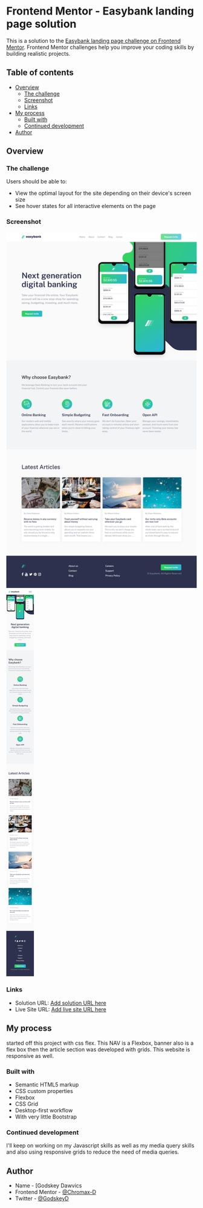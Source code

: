 # Frontend Mentor - Easybank landing page solution

This is a solution to the [Easybank landing page challenge on Frontend Mentor](https://www.frontendmentor.io/challenges/easybank-landing-page-WaUhkoDN). Frontend Mentor challenges help you improve your coding skills by building realistic projects. 

## Table of contents

- [Overview](#overview)
  - [The challenge](#the-challenge)
  - [Screenshot](#screenshot)
  - [Links](#links)
- [My process](#my-process)
  - [Built with](#built-with)
  - [Continued development](#continued-development)
- [Author](#author)

## Overview

### The challenge

Users should be able to:

- View the optimal layout for the site depending on their device's screen size
- See hover states for all interactive elements on the page

### Screenshot

![](screenshot_1.png)
![](screenshot_2.png)

### Links

- Solution URL: [Add solution URL here](https://chromax-d.github.io/Easy-bank/)
- Live Site URL: [Add live site URL here](https://chromax-d.github.io/Easy-bank/)

## My process

started off this project with css flex. This NAV is a Flexbox, banner also is a 
flex box then the article section was developed with grids. This website is responsive as well.

### Built with

- Semantic HTML5 markup
- CSS custom properties
- Flexbox
- CSS Grid
- Desktop-first workflow
- With very little Bootstrap




### Continued development

I'll keep on working on my Javascript skills as well as my media query skills and also using responsive grids to reduce the need of media queries.




## Author

- Name - [Godskey Dawvics
- Frontend Mentor - [@Chromax-D](https://www.frontendmentor.io/profile/Chromax-D)
- Twitter - [@GodskeyD](https://www.twitter.com/GodskeyD)


